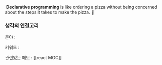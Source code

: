 
 **Declarative programming** is like ordering a pizza without being concerned about the steps it takes to make the pizza. 🍕



### 생각의 연결고리
분야 :

키워드 :

관련있는 메모 : [[react MOC]]
